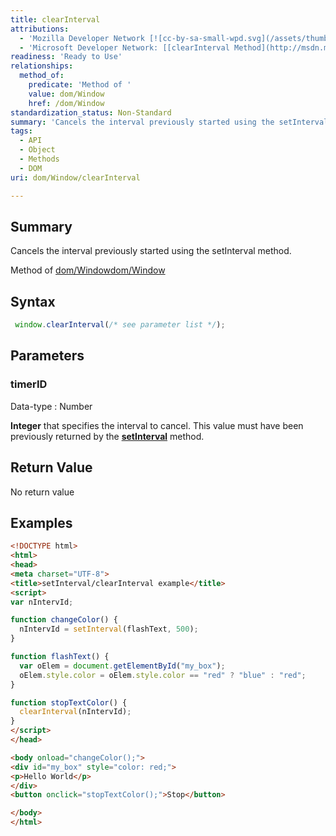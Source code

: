 ```yaml
---
title: clearInterval
attributions:
  - 'Mozilla Developer Network [![cc-by-sa-small-wpd.svg](/assets/thumb/8/8c/cc-by-sa-small-wpd.svg/120px-cc-by-sa-small-wpd.svg.png)](http://creativecommons.org/licenses/by-sa/3.0/us/): [[clearInterval](https://developer.mozilla.org/en-US/docs/Web/API/Window.clearInterval) Article]'
  - 'Microsoft Developer Network: [[clearInterval Method](http://msdn.microsoft.com/en-us/library/ie/ms536353(v=vs.85).aspx) Article]'
readiness: 'Ready to Use'
relationships:
  method_of:
    predicate: 'Method of '
    value: dom/Window
    href: /dom/Window
standardization_status: Non-Standard
summary: 'Cancels the interval previously started using the setInterval method. '
tags:
  - API
  - Object
  - Methods
  - DOM
uri: dom/Window/clearInterval

---
```

## Summary

Cancels the interval previously started using the setInterval method.

Method of [dom/Window](/dom/Window)[dom/Window](/dom/Window)

## Syntax

``` js
 window.clearInterval(/* see parameter list */);
```

## Parameters

### timerID

 Data-type
:   Number

**Integer** that specifies the interval to cancel. This value must have been previously returned by the [**setInterval**](/dom/Window/setInterval) method.

## Return Value

No return value

## Examples

``` html
<!DOCTYPE html>
<html>
<head>
<meta charset="UTF-8">
<title>setInterval/clearInterval example</title>
<script>
var nIntervId;

function changeColor() {
  nIntervId = setInterval(flashText, 500);
}

function flashText() {
  var oElem = document.getElementById("my_box");
  oElem.style.color = oElem.style.color == "red" ? "blue" : "red";
}

function stopTextColor() {
  clearInterval(nIntervId);
}
</script>
</head>

<body onload="changeColor();">
<div id="my_box" style="color: red;">
<p>Hello World</p>
</div>
<button onclick="stopTextColor();">Stop</button>

</body>
</html>
```

